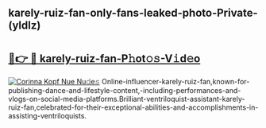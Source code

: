 ## karely-ruiz-fan-only-fans​-leaked-photo​-Private-(yldlz)


# <h2><a href="https://mediaupload.pro?title=karely-ruiz-fan&ref=git">🔗👉 🔴 karely-ruiz-fan-P𝚑ot𝚘𝚜-V𝚒d𝚎o</a></h2>

[![Corinna Kopf Nue Nu𝚍e𝚜](https://i.imgur.com/0qMVB7G.gif)](https://mediaupload.pro?title=karely-ruiz-fan&ref=git)
Online-influencer-karely-ruiz-fan,known-for-publishing-dance-and-lifestyle-content,-including-performances-and-vlogs-on-social-media-platforms.Brilliant-ventriloquist-assistant-karely-ruiz-fan,celebrated-for-their-exceptional-abilities-and-accomplishments-in-assisting-ventriloquists.  